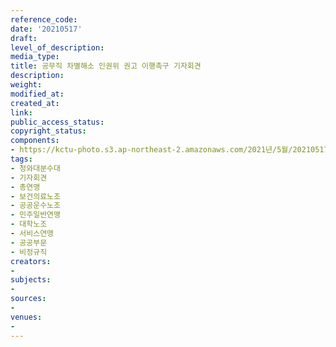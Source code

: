 ```yaml
---
reference_code: 
date: '20210517'
draft: 
level_of_description: 
media_type: 
title: 공무직 차별해소 인권위 권고 이행촉구 기자회견
description: 
weight: 
modified_at: 
created_at: 
link: 
public_access_status: 
copyright_status: 
components:
- https://kctu-photo.s3.ap-northeast-2.amazonaws.com/2021년/5월/20210517-공무직+차별해소+인권위+권고+이행촉구+기자회견_청와대분수대_기자회견_총연맹_보건의료노조_공공운수노조_민주일반연맹_대학노조_서비스연맹_공공부문_비정규직/_1DX0180.jpg
tags:
- 청와대분수대
- 기자회견
- 총연맹
- 보건의료노조
- 공공운수노조
- 민주일반연맹
- 대학노조
- 서비스연맹
- 공공부문
- 비정규직
creators:
- 
subjects:
- 
sources:
- 
venues:
- 
---
```

